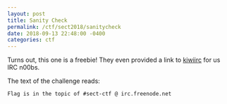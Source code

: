 ```yaml
---
layout: post
title: Sanity Check
permalink: /ctf/sect2018/sanitycheck
date: 2018-09-13 22:48:00 -0400
categories: ctf
---
```


Turns out, this one is a freebie! They even provided a link to
[kiwiirc](kiwiirc.com) for us IRC n00bs.

The text of the challenge reads:

```
Flag is in the topic of #sect-ctf @ irc.freenode.net
```
